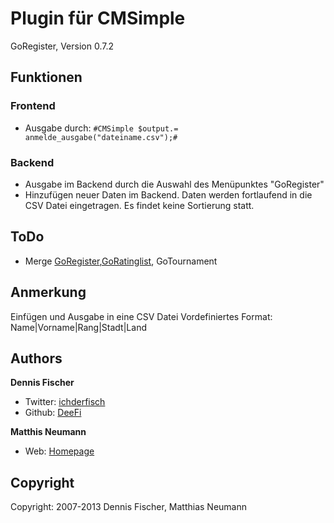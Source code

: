 Plugin für CMSimple
===================
GoRegister, Version 0.7.2

Funktionen
----------

### Frontend
- Ausgabe durch: `#CMSimple $output.= anmelde_ausgabe("dateiname.csv");#`

### Backend
- Ausgabe im Backend durch die Auswahl des Menüpunktes "GoRegister"
- Hinzufügen neuer Daten im Backend. Daten werden fortlaufend in die CSV Datei eingetragen. Es findet keine Sortierung statt.

ToDo
----
- Merge [GoRegister](https://github.com/DeeFi/GoRegister/),[GoRatinglist](https://github.com/DeeFi/GoRatinglist/), GoTournament

Anmerkung
---------
Einfügen und Ausgabe in eine CSV Datei
Vordefiniertes Format:
Name|Vorname|Rang|Stadt|Land

Authors
-------
**Dennis Fischer**
- Twitter: [ichderfisch](https://twitter.com/ichderfisch)
- Github: [DeeFi](https://github.com/DeeFi)

**Matthis Neumann**
- Web: [Homepage](http://www.maneumann.com)

Copyright
---------
Copyright: 2007-2013 Dennis Fischer, Matthias Neumann
